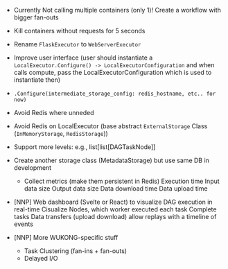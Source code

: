 - Currently Not calling multiple containers (only 1)!
    Create a workflow with bigger fan-outs
- Kill containers without requests for 5 seconds

- Rename `FlaskExecutor` to `WebServerExecutor`
- Improve user interface (user should instantiate a `LocalExecutor.Configure() -> LocalExecutorConfiguration` and when calls compute, pass the LocalExecutorConfiguration which is used to instantiate then)
- `.Configure(intermediate_storage_config: redis_hostname, etc.. for now)`

- Avoid Redis where unneded
- Avoid Redis on LocalExecutor (base abstract `ExternalStorage` Class (`InMemoryStorage`, `RedisStorage`))

- Support more levels: e.g., list[list[DAGTaskNode]]

- Create another storage class (MetadataStorage) but use same DB in development
    - Collect metrics (make them persistent in Redis)
        Execution time
        Input data size
        Output data size
        Data download time
        Data upload time

- [NNP] Web dashboard (Svelte or React) to visualize DAG execution in real-time
    Cisualize Nodes, which worker executed each task
    Complete tasks
    Data transfers (upload download)
    allow replays with a timeline of events

- [NNP] More WUKONG-specific stuff
    - Task Clustering (fan-ins + fan-outs)
    - Delayed I/O